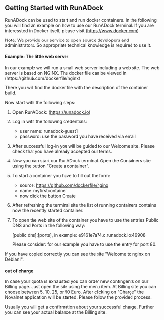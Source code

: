 ## Getting Started with RunADock

RunADock can be used to start and run docker containers. In the following you will find an example on how to use our RunADock terminal.
If you are interessted in Docker itself, please visit (https://www.docker.com)

Note: We provide our service to open source developers and administrators. So appropriate technical knowledge is required to use it.

#### Example: The little web server
In our example we will run a small web server including a web site. The web server is based on NGINX. The docker file can be viewed in (https://github.com/dockerfile/nginx)

There you will find the docker file with the description of the container build.

Now start with the following steps:

1. Open RunADock: (https://runadock.io)
2. Log in with the following credentials:

    * user name: runadock-guest1
    * password: use the password you have received via email

3. After successful log-in you will be guided to our Welcome site. Please check that you have already accepted our terms.
4. Now you can start our RunADock terminal. Open the Containers site using the button "Create a container".
5. To start a container you have to fill out the form:

    * source: https://github.com/dockerfile/nginx
    * name: myfirstcontainer
    * now click the button Create

6. After refreshing the terminal site the list of running containers contains now the recently started container.
7. To open the web site of the container you have to use the entries Public DNS and Ports in the following way:

    [public dns]:[ports], in example: e9161e7a74.c.runadock.io:49908

   Please consider: for our example you have to use the entry for port 80.

If you have copied correctly you can see the site "Welcome to nginx on Debian!".

#### out of charge

In case your quota is exhausted you can order new contingents on our Billing page. Just open the site using the menu item. At Billing site you can choose between 5, 10, 25, or 50 Euro. After clicking on "Charge" the Novalnet application will be started. Please follow the provided process.

Usually you will get a confirmation about your successful charge. Further you can see your actual balance at the Billing site.

